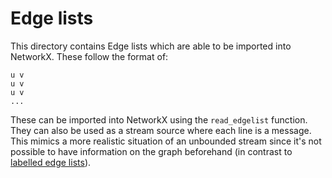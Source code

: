 # Edge lists

This directory contains Edge lists which are able to be imported into NetworkX. These follow the format of:

```text
u v
u v
u v
...
```

These can be imported into NetworkX using the `read_edgelist` function. They can also be used as a stream source where each line is a message. This mimics a more realistic situation of an unbounded stream since it's not possible to have information on the graph beforehand (in contrast to [labelled edge lists](../labelled_edge_lists/)).
